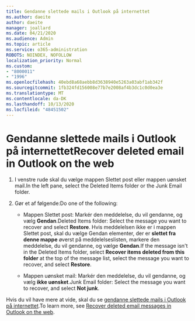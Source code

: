 ```yaml
---
title: Gendanne slettede mails i Outlook på internettet
ms.author: daeite
author: daeite
manager: joallard
ms.date: 04/21/2020
ms.audience: Admin
ms.topic: article
ms.service: o365-administration
ROBOTS: NOINDEX, NOFOLLOW
localization_priority: Normal
ms.custom:
- "8000011"
- "1996"
ms.openlocfilehash: 40ebd8a68aebb8d3638940e5263a03abf1ab342f
ms.sourcegitcommit: 1fb324fd156008e77b7e2008af4b3dc1c0d0ea3e
ms.translationtype: MT
ms.contentlocale: da-DK
ms.lasthandoff: 10/13/2020
ms.locfileid: "48451502"
---
```

# <a name="recover-deleted-email-in-outlook-on-the-web"></a><span data-ttu-id="8d7ad-102">Gendanne slettede mails i Outlook på internettet</span><span class="sxs-lookup"><span data-stu-id="8d7ad-102">Recover deleted email in Outlook on the web</span></span>

1. <span data-ttu-id="8d7ad-103">I venstre rude skal du vælge mappen Slettet post eller mappen uønsket mail.</span><span class="sxs-lookup"><span data-stu-id="8d7ad-103">In the left pane, select the Deleted Items folder or the Junk Email folder.</span></span>

2. <span data-ttu-id="8d7ad-104">Gør et af følgende:</span><span class="sxs-lookup"><span data-stu-id="8d7ad-104">Do one of the following:</span></span>

    - <span data-ttu-id="8d7ad-105">Mappen Slettet post: Markér den meddelelse, du vil gendanne, og vælg **Gendan**.</span><span class="sxs-lookup"><span data-stu-id="8d7ad-105">Deleted Items folder: Select the message you want to recover and select **Restore**.</span></span> <span data-ttu-id="8d7ad-106">Hvis meddelelsen ikke er i mappen Slettet post, skal du vælge Gendan elementer, der er **slettet fra denne mappe** øverst på meddelelseslisten, markere den meddelelse, du vil gendanne, og vælge **Gendan**.</span><span class="sxs-lookup"><span data-stu-id="8d7ad-106">If the message isn't in the Deleted Items folder, select **Recover items deleted from this folder** at the top of the message list, select the message you want to recover, and select **Restore**.</span></span>

    - <span data-ttu-id="8d7ad-107">Mappen uønsket mail: Markér den meddelelse, du vil gendanne, og vælg **ikke uønsket**.</span><span class="sxs-lookup"><span data-stu-id="8d7ad-107">Junk Email folder: Select the message you want to recover, and select **Not junk**.</span></span>

<span data-ttu-id="8d7ad-108">Hvis du vil have mere at vide, skal du se [gendanne slettede mails i Outlook på internettet](https://support.office.com/article/a8ca78ac-4721-4066-95dd-571842e9fb11).</span><span class="sxs-lookup"><span data-stu-id="8d7ad-108">To learn more, see [Recover deleted email messages in Outlook on the web](https://support.office.com/article/a8ca78ac-4721-4066-95dd-571842e9fb11).</span></span>
